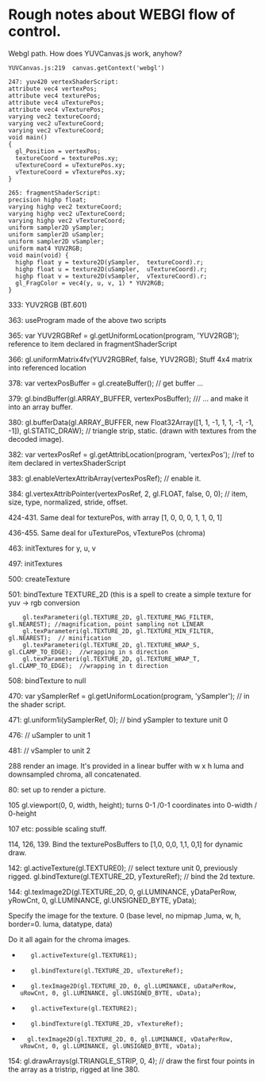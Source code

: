 # Rough notes about WEBGl flow of control.

Webgl path. How does YUVCanvas.js work, anyhow?

```
YUVCanvas.js:219  canvas.getContext('webgl')

247: yuv420 vertexShaderScript:
attribute vec4 vertexPos;
attribute vec4 texturePos;
attribute vec4 uTexturePos;
attribute vec4 vTexturePos;
varying vec2 textureCoord;
varying vec2 uTextureCoord;
varying vec2 vTextureCoord;
void main()
{
  gl_Position = vertexPos;
  textureCoord = texturePos.xy;
  uTextureCoord = uTexturePos.xy;
  vTextureCoord = vTexturePos.xy;
}

265: fragmentShaderScript:
precision highp float;
varying highp vec2 textureCoord;
varying highp vec2 uTextureCoord;
varying highp vec2 vTextureCoord;
uniform sampler2D ySampler;
uniform sampler2D uSampler;
uniform sampler2D vSampler;
uniform mat4 YUV2RGB;
void main(void) {
  highp float y = texture2D(ySampler,  textureCoord).r;
  highp float u = texture2D(uSampler,  uTextureCoord).r;
  highp float v = texture2D(vSampler,  vTextureCoord).r;
  gl_FragColor = vec4(y, u, v, 1) * YUV2RGB;
}

```



333: YUV2RGB (BT.601)

363: useProgram made of the above two scripts

365:  var YUV2RGBRef = gl.getUniformLocation(program, 'YUV2RGB'); reference to item declared in fragmentShaderScript 

366:   gl.uniformMatrix4fv(YUV2RGBRef, false, YUV2RGB);   Stuff 4x4 matrix into referenced location

378:  var vertexPosBuffer = gl.createBuffer();   // get buffer ... 

379:  gl.bindBuffer(gl.ARRAY_BUFFER, vertexPosBuffer);   /// ... and make it into an array buffer.

380:  gl.bufferData(gl.ARRAY_BUFFER, new Float32Array([1, 1,  -1, 1,  1, -1,   -1, -1]), gl.STATIC_DRAW); // triangle strip, static.
        (drawn with textures from the decoded image).

382:  var vertexPosRef = gl.getAttribLocation(program, 'vertexPos');   //ref to item declared in vertexShaderScript

383:  gl.enableVertexAttribArray(vertexPosRef);  // enable it.

384:  gl.vertexAttribPointer(vertexPosRef, 2, gl.FLOAT, false, 0, 0); // item, size, type, normalized, stride, offset.

424-431. Same deal for texturePos, with array [1, 0, 0, 0, 1, 1, 0, 1]

436-455. Same deal for uTexturePos, vTexturePos (chroma)

463: initTextures  for y, u, v

497: initTextures

500: createTexture

501: bindTexture TEXTURE_2D
     (this is a spell to create a simple texture for yuv -> rgb conversion
```
    gl.texParameteri(gl.TEXTURE_2D, gl.TEXTURE_MAG_FILTER, gl.NEAREST); //magnification, point sampling not LINEAR
    gl.texParameteri(gl.TEXTURE_2D, gl.TEXTURE_MIN_FILTER, gl.NEAREST);  // minification 
    gl.texParameteri(gl.TEXTURE_2D, gl.TEXTURE_WRAP_S, gl.CLAMP_TO_EDGE);  //wrapping in s direction
    gl.texParameteri(gl.TEXTURE_2D, gl.TEXTURE_WRAP_T, gl.CLAMP_TO_EDGE);  //wrapping in t direction
```
508: bindTexture to null

470: var ySamplerRef = gl.getUniformLocation(program, 'ySampler'); // in the shader script.

471: gl.uniform1i(ySamplerRef, 0);  // bind ySampler to texture unit 0

476:  // uSampler to unit 1

481:  // vSampler to unit 2

288 render an image.  It's provided in a linear buffer with w x h luma and downsampled chroma, all concatenated.

80: set up to render a picture.

105  gl.viewport(0, 0, width, height);  turns 0-1 /0-1 coordinates into 0-width / 0-height

107 etc: possible scaling stuff.

114, 126, 139.  Bind the texturePosBuffers to [1,0, 0,0, 1,1, 0,1] for dynamic draw.

142:    gl.activeTexture(gl.TEXTURE0);  // select texture unit 0, previously rigged.
        gl.bindTexture(gl.TEXTURE_2D, yTextureRef);   // bind the 2d texture.
        
144:    gl.texImage2D(gl.TEXTURE_2D, 0, gl.LUMINANCE, yDataPerRow, yRowCnt, 0, gl.LUMINANCE, gl.UNSIGNED_BYTE, yData);

Specify the image for the texture.  0 (base level, no mipmap ,luma, w, h, border=0. luma, datatype, data)

Do it all again for the chroma images.

*        gl.activeTexture(gl.TEXTURE1);
*        gl.bindTexture(gl.TEXTURE_2D, uTextureRef);
*        gl.texImage2D(gl.TEXTURE_2D, 0, gl.LUMINANCE, uDataPerRow, uRowCnt, 0, gl.LUMINANCE, gl.UNSIGNED_BYTE, uData);

*        gl.activeTexture(gl.TEXTURE2);
*        gl.bindTexture(gl.TEXTURE_2D, vTextureRef);
*       gl.texImage2D(gl.TEXTURE_2D, 0, gl.LUMINANCE, vDataPerRow, vRowCnt, 0, gl.LUMINANCE, gl.UNSIGNED_BYTE, vData);


 154:   gl.drawArrays(gl.TRIANGLE_STRIP, 0, 4); // draw the first four points in the array as a tristrip, rigged at line 380.

